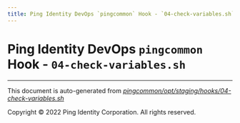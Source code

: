 ```yaml
---
title: Ping Identity DevOps `pingcommon` Hook - `04-check-variables.sh`
---
```


# Ping Identity DevOps `pingcommon` Hook - `04-check-variables.sh`

---
This document is auto-generated from _[pingcommon/opt/staging/hooks/04-check-variables.sh](https://github.com/pingidentity/pingidentity-docker-builds/blob/master/pingcommon/opt/staging/hooks/04-check-variables.sh)_

Copyright © 2022 Ping Identity Corporation. All rights reserved.
